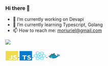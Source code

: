 ### Hi there 👋

- 🔭 I’m currently working on Devapi
- 🌱 I’m currently learning Typescript, Golang
- 📫 How to reach me: moriuriel@gmail.com

<div>
  <a href="https://github.com/moriuriel">
  <img height="180em" src="https://github-readme-stats.vercel.app/api/top-langs/?username=moriuriel&layout=compact&langs_count=7&theme=dracula"/>
</div>
<div style="display: inline_block"><br>
  <img align="center" alt="mori-Js" height="30" width="40" src="https://raw.githubusercontent.com/devicons/devicon/master/icons/javascript/javascript-plain.svg">
  <img align="center" alt="mori-Ts" height="30" width="40" src="https://raw.githubusercontent.com/devicons/devicon/master/icons/typescript/typescript-plain.svg">
  <img align="center" alt="mori-React" height="30" width="40" src="https://raw.githubusercontent.com/devicons/devicon/master/icons/react/react-original.svg">
   <img align="center" alt="mori-docker" height="30" width="40" src="https://raw.githubusercontent.com/devicons/devicon/master/icons/docker/docker-original.svg">
</div>
